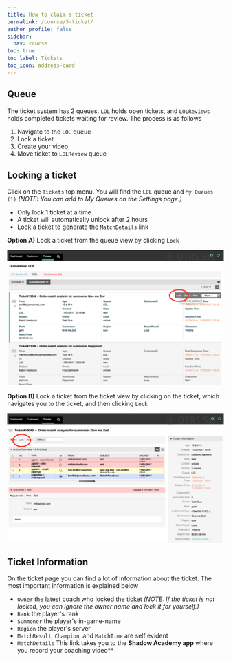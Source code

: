 ```yaml
---
title: How to claim a ticket
permalink: /course/3-ticket/
author_profile: false
sidebar:
  nav: course
toc: true
toc_label: Tickets
toc_icon: address-card
---
```


## Queue

The ticket system has 2 queues. `LOL` holds open tickets, and `LOLReviews` holds completed tickets waiting for review. The process is as follows

1. Navigate to the `LOL` queue
2. Lock a ticket
3. Create your video
4. Move ticket to `LOLReview` queue

## Locking a ticket

Click on the `Tickets` top menu. You will find the `LOL` queue and `My Queues (1)` *(NOTE: You can add to My Queues on the <i class="fa fa-gear"></i> Settings page.)*

* Only lock 1 ticket at a time
* A ticket will automatically unlock after 2 hours
* Lock a ticket to generate the `MatchDetails` link

**Option A)** Lock a ticket from the queue view by clicking `Lock`

![Ticket Queue](/assets/images/otrs-queue.png "Ticket Queue")

**Option B)** Lock a ticket from the ticket view by clicking on the ticket, which navigates you to the ticket, and then clicking `Lock`

![Ticket View](/assets/images/otrs-ticket.png "Ticket View")

## Ticket Information

On the ticket page you can find a lot of information about the ticket. The most important information is explained below

* `Owner` the latest coach who locked the ticket *(NOTE: If the ticket is not locked, you can ignore the owner name and lock it for yourself.)*
* `Rank` the player's rank
* `Summoner` the player's in-game-name
* `Region` the player's server
* `MatchResult`, `Champion`, and `MatchTime` are self evident
* `MatchDetails` This link takes you to the **Shadow Academy app** where you record your coaching video**
